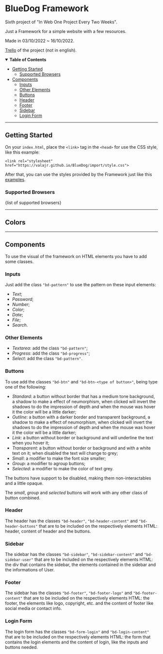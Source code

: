 # BlueDog Framework

Sixth project of "In Web One Project Every Two Weeks".

Just a Framework for a simple website with a few resources.

Made in 03/10/2022 ~ 16/10/2022.

[Trello](https://trello.com/b/Ipb4wgcZ/06-projeto-bluedog) of the project (not in english).

<details open>
<summary><b>Table of Contents</b></summary>

  - [Getting Started](#getting-started)
    - [Supported Browsers](#supported-browsers)
  - [Components](#components)
    - [Inputs](#inputs)
    - [Other Elements](#other-elements)
    - [Buttons](#buttons)
    - [Header](#header)
    - [Footer](#footer)
    - [Sidebar](#sidebar)
    - [Login Form](#login-form)
</details>

---

## Getting Started

On your `index.html`, place the `<link>` tag in the `<head>` for use the CSS style, like this example:

`<link rel="stylesheet" href="https://valajr.github.io/BlueDog/import/style.css">`

After that, you can use the styles provided by the Framework just like this [examples](https://valajr.github.io/BlueDog/index.html).

### Supported Browsers

{list of supported browsers}

---

## Colors


---

## Components

To use the visual of the framework on HTML elements you have to add some classes.

### Inputs

Just add the class `"bd-pattern"` to use the pattern on these input elements:
- _Text_;
- _Password_;
- _Number_;
- _Color_;
- _Date_;
- _File_;
- _Search_.

### Other Elements
- _Textarea_: add the class `"bd-pattern"`;
- _Progress_: add the class `"bd-progress"`;
- _Select_: add the class `"bd-pattern"`.

### Buttons

To use add the classes `"bd-btn"` and `"bd-btn-<type of button>"`, being type one of the following:

- _Standard_: a button without border that has a medium tone background, a shadow to make a effect of neumorphism, when clicked will invert the shadows to do the impression of depth and when the mouse was hover it the color will be a little darker;
- _Outline_: a button with a darker border and transparent background, a shadow to make a effect of neumorphism, when clicked will invert the shadows to do the impression of depth and when the mouse was hover it the color will be a little darker;
- _Link_: a button without border or background and will underline the text when you hover it;
- _Transparent_: a button without border or background and with a white text on it; when disabled the text will change to grey;
- _Small_: a modifier to make the font size smaller;
- _Group_: a modifier to agroup buttons;
- _Selected_: a modifier to make the color of text grey.

The buttons have support to be disabled, making them non-interactables and a little opaque.

The _small_, _group_ and _selected_ buttons will work with any other class of button combined.

### Header

The header has the classes `"bd-header"`, `"bd-header-content"` and `"bd-header-buttons"` that are to be included on the respectively elements HTML: header, content of header and the buttons.

### Sidebar

The sidebar has the classes `"bd-sidebar"`, `"bd-sidebar-content"` and `"bd-sidebar-user"` that are to be included on the respectively elements HTML: the div that contains the sidebar, the elements contained in the sidebar and the informations of User.

### Footer

The sidebar has the classes `"bd-footer"`, `"bd-footer-logo"` and `"bd-footer-content"` that are to be included on the respectively elements HTML: the footer, the elements like logo, copyright, etc. and the content of footer like social media or contact info.

### Login Form

The login form has the classes `"bd-form-login"` and `"bd-login-content"` that are to be included on the respectively elements HTML: the form that contains the login elements and the content of login, like the inputs and buttons needed.